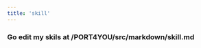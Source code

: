 ```yaml
---
title: 'skill'
---
```

<!-- <div>
    <div data-aos="zoom-out-right">
        PHP
    </div>
    <div data-aos="zoom-out-right">
        Python
    </div>
    <div data-aos="zoom-out-right">
        C++
    </div>
</div> example of animations -->
### Go edit my skils at /PORT4YOU/src/markdown/skill.md